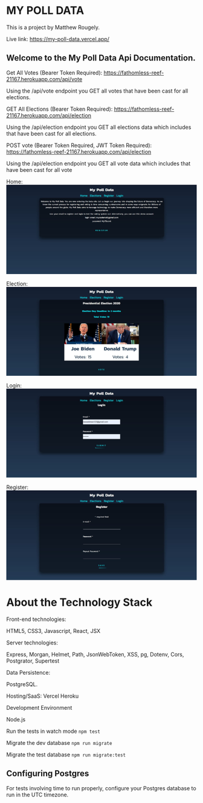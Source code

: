 # MY POLL DATA

This is a project by Matthew Rougely.

Live link:
https://my-poll-data.vercel.app/

## Welcome to the My Poll Data Api Documentation.

Get All Votes (Bearer Token Required):
https://fathomless-reef-21167.herokuapp.com/api/vote

Using the /api/vote endpoint you GET all votes that have been cast
for all elections.

GET All Elections (Bearer Token Required):
https://fathomless-reef-21167.herokuapp.com/api/election

Using the /api/election endpoint you GET all elections data which
includes that have been cast for all elections.

POST vote (Bearer Token Required, JWT Token Required):
https://fathomless-reef-21167.herokuapp.com/api/election

Using the /api/election endpoint you GET all vote data which
includes that have been cast for all vote

Home:
![My Poll Data Screenshot: Home](https://github.com/thinkful-ei-panda/mattr-capstone1-client/blob/master/screenshots/Home.JPG?raw=true)

Election:
![My Poll Data Screenshot: Election](https://github.com/thinkful-ei-panda/mattr-capstone1-client/blob/master/screenshots/Elections.JPG?raw=true)

Login:
![My Poll Data Screenshot: Login](https://github.com/thinkful-ei-panda/mattr-capstone1-client/blob/master/screenshots/Login.JPG?raw=true)

Register:
![My Poll Data Screenshot: Register](https://github.com/thinkful-ei-panda/mattr-capstone1-client/blob/master/screenshots/Register.JPG?raw=true)





# About the Technology Stack

Front-end technologies:

HTML5, CSS3, Javascript, React, JSX

Server technologies:

​Express, Morgan, Helmet, Path, JsonWebToken, XSS, pg, Dotenv, Cors, Postgrator, Supertest

Data Persistence:

PostgreSQL.

Hosting/SaaS:
Vercel
Heroku

​Development Environment

Node.js

Run the tests in watch mode `npm test`

Migrate the dev database `npm run migrate`

Migrate the test database `npm run migrate:test`

## Configuring Postgres

For tests involving time to run properly, configure your Postgres database to run in the UTC timezone.
